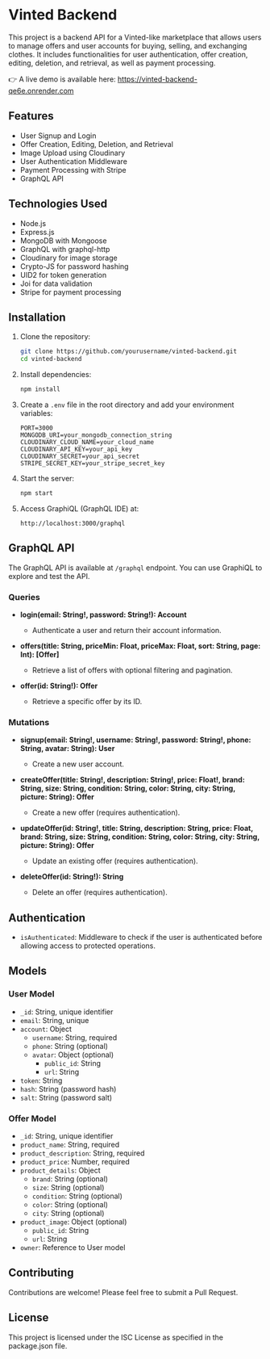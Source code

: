 # Vinted Backend

This project is a backend API for a Vinted-like marketplace that allows users to manage offers and user accounts
for buying, selling, and exchanging clothes. It includes functionalities for user authentication,
offer creation, editing, deletion, and retrieval, as well as payment processing.

👉 A live demo is available here: https://vinted-backend-qe6e.onrender.com

## Features

- User Signup and Login
- Offer Creation, Editing, Deletion, and Retrieval
- Image Upload using Cloudinary
- User Authentication Middleware
- Payment Processing with Stripe
- GraphQL API

## Technologies Used

- Node.js
- Express.js
- MongoDB with Mongoose
- GraphQL with graphql-http
- Cloudinary for image storage
- Crypto-JS for password hashing
- UID2 for token generation
- Joi for data validation
- Stripe for payment processing

## Installation

1. Clone the repository:
    ```bash
    git clone https://github.com/yourusername/vinted-backend.git
    cd vinted-backend
    ```

2. Install dependencies:
    ```bash
    npm install
    ```

3. Create a `.env` file in the root directory and add your environment variables:
    ```env
    PORT=3000
    MONGODB_URI=your_mongodb_connection_string
    CLOUDINARY_CLOUD_NAME=your_cloud_name
    CLOUDINARY_API_KEY=your_api_key
    CLOUDINARY_SECRET=your_api_secret
    STRIPE_SECRET_KEY=your_stripe_secret_key
    ```

4. Start the server:
    ```bash
    npm start
    ```

5. Access GraphiQL (GraphQL IDE) at:
    ```
    http://localhost:3000/graphql
    ```

## GraphQL API

The GraphQL API is available at `/graphql` endpoint. You can use GraphiQL to explore and test the API.

### Queries

- **login(email: String!, password: String!): Account**
    - Authenticate a user and return their account information.

- **offers(title: String, priceMin: Float, priceMax: Float, sort: String, page: Int): [Offer]**
    - Retrieve a list of offers with optional filtering and pagination.

- **offer(id: String!): Offer**
    - Retrieve a specific offer by its ID.

### Mutations

- **signup(email: String!, username: String!, password: String!, phone: String, avatar: String): User**
    - Create a new user account.

- **createOffer(title: String!, description: String!, price: Float!, brand: String, size: String, condition: String,
  color: String, city: String, picture: String): Offer**
    - Create a new offer (requires authentication).

- **updateOffer(id: String!, title: String, description: String, price: Float, brand: String, size: String, condition:
  String, color: String, city: String, picture: String): Offer**
    - Update an existing offer (requires authentication).

- **deleteOffer(id: String!): String**
    - Delete an offer (requires authentication).

## Authentication

- `isAuthenticated`: Middleware to check if the user is authenticated before allowing access to protected operations.

## Models

### User Model

- `_id`: String, unique identifier
- `email`: String, unique
- `account`: Object
    - `username`: String, required
  - `phone`: String (optional)
  - `avatar`: Object (optional)
      - `public_id`: String
      - `url`: String
- `token`: String
- `hash`: String (password hash)
- `salt`: String (password salt)

### Offer Model

- `_id`: String, unique identifier
- `product_name`: String, required
- `product_description`: String, required
- `product_price`: Number, required
- `product_details`: Object
    - `brand`: String (optional)
    - `size`: String (optional)
    - `condition`: String (optional)
    - `color`: String (optional)
    - `city`: String (optional)
- `product_image`: Object (optional)
    - `public_id`: String
    - `url`: String
- `owner`: Reference to User model

## Contributing

Contributions are welcome! Please feel free to submit a Pull Request.

## License

This project is licensed under the ISC License as specified in the package.json file.
